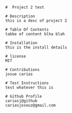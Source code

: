 
  
          #  Project 2 test 

          # Description 
          this is a desc of project 2

          # Table Of Contents 
          tabke of content blha blah 

          # Installation 
          this is the install details

          # license 
          MIT

          # Contributions 
          josue carias

          # Test Instructions 
          test whatever this is

          # Github Profile 
          cariasj@github
          cariasjoseuz@gmail.com

          
